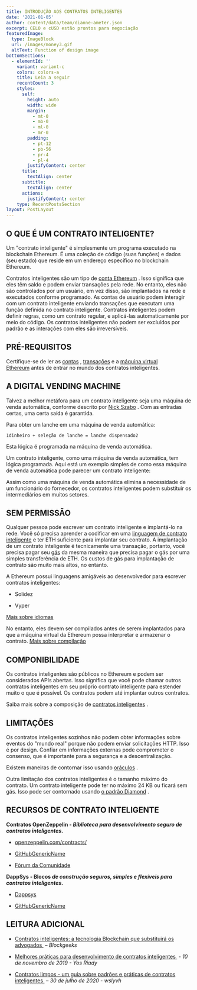 ```yaml
---
title: INTRODUÇÃO AOS CONTRATOS INTELIGENTES
date: '2021-01-05'
author: content/data/team/dianne-ameter.json
excerpt: CELO e cUSD estão prontos para negociação
featuredImage:
  type: ImageBlock
  url: /images/money3.gif
  altText: Function of design image
bottomSections:
  - elementId: ''
    variant: variant-c
    colors: colors-a
    title: Leia a seguir
    recentCount: 3
    styles:
      self:
        height: auto
        width: wide
        margin:
          - mt-0
          - mb-0
          - ml-0
          - mr-0
        padding:
          - pt-12
          - pb-56
          - pr-4
          - pl-4
        justifyContent: center
      title:
        textAlign: center
      subtitle:
        textAlign: center
      actions:
        justifyContent: center
    type: RecentPostsSection
layout: PostLayout
---
```

## O QUE É UM CONTRATO INTELIGENTE?

Um "contrato inteligente" é simplesmente um programa executado na blockchain Ethereum. É uma coleção de código (suas funções) e dados (seu estado) que reside em um endereço específico no blockchain Ethereum.

Contratos inteligentes são um tipo de [conta Ethereum](https://ethereum.org/en/developers/docs/accounts/) . Isso significa que eles têm saldo e podem enviar transações pela rede. No entanto, eles não são controlados por um usuário, em vez disso, são implantados na rede e executados conforme programado. As contas de usuário podem interagir com um contrato inteligente enviando transações que executam uma função definida no contrato inteligente. Contratos inteligentes podem definir regras, como um contrato regular, e aplicá-las automaticamente por meio do código. Os contratos inteligentes não podem ser excluídos por padrão e as interações com eles são irreversíveis.

## PRÉ-REQUISITOS

Certifique-se de ler as [contas](https://ethereum.org/en/developers/docs/accounts/) , [transações](https://ethereum.org/en/developers/docs/transactions/) e a [máquina virtual Ethereum](https://ethereum.org/en/developers/docs/evm/) antes de entrar no mundo dos contratos inteligentes.

## A DIGITAL VENDING MACHINE

Talvez a melhor metáfora para um contrato inteligente seja uma máquina de venda automática, conforme descrito por [Nick Szabo](https://unenumerated.blogspot.com/) . Com as entradas certas, uma certa saída é garantida.

Para obter um lanche em uma máquina de venda automática:

```
1dinheiro + seleção de lanche = lanche dispensado2
```

Esta lógica é programada na máquina de venda automática.

Um contrato inteligente, como uma máquina de venda automática, tem lógica programada. Aqui está um exemplo simples de como essa máquina de venda automática pode parecer um contrato inteligente:

Assim como uma máquina de venda automática elimina a necessidade de um funcionário do fornecedor, os contratos inteligentes podem substituir os intermediários em muitos setores.

## SEM PERMISSÃO

Qualquer pessoa pode escrever um contrato inteligente e implantá-lo na rede. Você só precisa aprender a codificar em uma [linguagem de contrato inteligente](https://ethereum.org/en/developers/docs/smart-contracts/languages/) e ter ETH suficiente para implantar seu contrato. A implantação de um contrato inteligente é tecnicamente uma transação, portanto, você precisa pagar seu [gás](https://ethereum.org/en/developers/docs/gas/) da mesma maneira que precisa pagar o gás por uma simples transferência de ETH. Os custos de gás para implantação de contrato são muito mais altos, no entanto.

A Ethereum possui linguagens amigáveis ​​ao desenvolvedor para escrever contratos inteligentes:

*   Solidez

*   Vyper

[Mais sobre idiomas](https://ethereum.org/en/developers/docs/smart-contracts/languages/)

No entanto, eles devem ser compilados antes de serem implantados para que a máquina virtual da Ethereum possa interpretar e armazenar o contrato. [Mais sobre compilação](https://ethereum.org/en/developers/docs/smart-contracts/compiling/)

## COMPONIBILIDADE

Os contratos inteligentes são públicos no Ethereum e podem ser considerados APIs abertas. Isso significa que você pode chamar outros contratos inteligentes em seu próprio contrato inteligente para estender muito o que é possível. Os contratos podem até implantar outros contratos.

Saiba mais sobre a composição de [contratos inteligentes](https://ethereum.org/en/developers/docs/smart-contracts/composability/) .

## LIMITAÇÕES

Os contratos inteligentes sozinhos não podem obter informações sobre eventos do "mundo real" porque não podem enviar solicitações HTTP. Isso é por design. Confiar em informações externas pode comprometer o consenso, que é importante para a segurança e a descentralização.

Existem maneiras de contornar isso usando [oráculos](https://ethereum.org/en/developers/docs/oracles/) .

Outra limitação dos contratos inteligentes é o tamanho máximo do contrato. Um contrato inteligente pode ter no máximo 24 KB ou ficará sem gás. Isso pode ser contornado usando [o padrão Diamond](https://eips.ethereum.org/EIPS/eip-2535) .

## RECURSOS DE CONTRATO INTELIGENTE

**Contratos OpenZeppelin - *Biblioteca para desenvolvimento seguro de contratos inteligentes.***

*   [openzeppelin.com/contracts/](https://openzeppelin.com/contracts/)

*   [GitHubGenericName](https://github.com/OpenZeppelin/openzeppelin-contracts)

*   [Fórum da Comunidade](https://forum.openzeppelin.com/c/general/16)

**DappSys - Blocos *de construção seguros, simples e flexíveis para contratos inteligentes.***

*   [Dappsys](https://dappsys.readthedocs.io/)

*   [GitHubGenericName](https://github.com/dapphub/dappsys)

## LEITURA ADICIONAL

*   [Contratos inteligentes: a tecnologia Blockchain que substituirá os advogados ](https://blockgeeks.com/guides/smart-contracts/) *– Blockgeeks*

*   [Melhores práticas para desenvolvimento de contratos inteligentes ](https://yos.io/2019/11/10/smart-contract-development-best-practices/) *- 10 de novembro de 2019 - Yos Riady*

*   [Contratos limpos - um guia sobre padrões e práticas de contratos inteligentes ](https://www.wslyvh.com/clean-contracts/) *– 30 de julho de 2020 - wslyvh*



